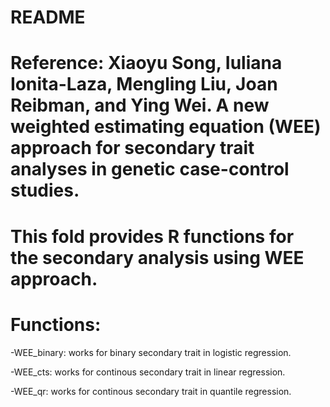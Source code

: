 # README

# Reference: Xiaoyu Song, Iuliana Ionita-Laza, Mengling Liu, Joan Reibman, and Ying Wei. A new weighted estimating equation (WEE) approach for secondary trait analyses in genetic case-control studies. 

# This fold provides R functions for the secondary analysis using WEE approach.

# Functions:
  -WEE_binary: works for binary secondary trait in logistic regression.
  
  -WEE_cts: works for continous secondary trait in linear regression.
  
  -WEE_qr: works for continous secondary trait in quantile regression.
